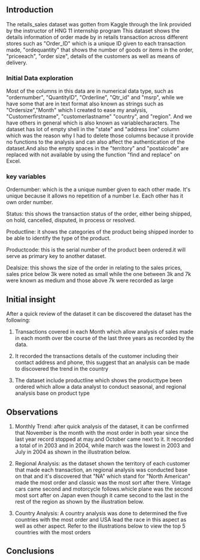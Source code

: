 ## Introduction
The retails_sales dataset was gotten from Kaggle through the link provided by the instructor of HNG 11 internship program 
This dataset shows the details information of order made by in retails transaction across different stores such as "Order_ID" which is a unique ID given to each transaction made, "ordequantity" that shows the number of goods or items in the order, "priceeach", "order size", details of the customers as well as means of delivery. 
### Initial Data exploration
Most of the columns in this data are in numerical data type, such as "ordernumber", "QuantityID", "Orderline", "Qtr_id" and "msrp", while we have some that are in text format also known as strings such as "Ordersize","Month" which I created to ease my analysis, "Customerfirstname", "customerlastname" "country", and "region". And we have others in general which is also known as variablecharacters. 
The dataset has lot of empty shell in the "state" and "address line" column which was the reason why I had to delete those columns because it provide no functions to the analysis and can also affect the authentication of the dataset.And also the empty spaces in the "territory" and "postalcode" are replaced with not available by using the function "find and replace" on Excel.
### key variables
Ordernumber: which is the a unique number given to each other made. It's unique because it allows no repetition of a number I.e. Each other has it own order number. 

Status: this shows the transaction status of the order, either being shipped, on hold, cancelled, disputed, in process or resolved.

Productline: it shows the categories of the product being shipped inorder to be able to identify the type of the product. 

Productcode: this is the serial number of the product been ordered.it will serve as primary key to another dataset. 

Dealsize: this shows the size of the order in relating to the sales prices, sales price below 3k were noted as small while the one between 3k and 7k were known as medium and those above 7k were recorded as large   

## Initial insight 
After a quick review of the dataset it can be discovered the dataset has the following:
1. Transactions covered in each Month which allow analysis of sales made in each month over tbe course of the last three years as recorded by the data.

2. It recorded the transactions details of the customer including  their contact address and phone, this suggest that an analysis can be made to discovered the trend in the country
  
3. The dataset include productline which shows the producttype been ordered which allow a data analyst to conduct seasonal, and regional analysis base on product type 
## Observations
1. Monthly Trend: after quick analysis of the dataset, it can be confirmed that November is the month with the most order in both year since the last year record stopped at may.and October came next to it. It recorded a total of  in 2003 and in 2004, while march was the lowest in 2003 and July in 2004 as shown in the illustration below. 

2. Regional Analysis: as the dataset shown the territory of each customer that made each transaction, an regional analysis was conducted base on that and it's discovered that "NA" which stand for "North American" made the most order and classic was the most sort after there. Vintage cars came second and motorcycle follows.whicle plane was the second most sort after on Japan even though it came second to the last in the rest of the region  as shown by the illustration below.

3. Country Analysis: A country analysis was done to determined the five countries with the most order and USA lead the race in this aspect as well as other aspect. Refer to the illustrations below to view the top 5 countries with the most orders 
## Conclusions

